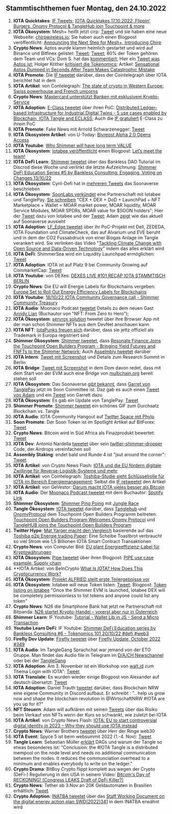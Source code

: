 ## Stammtischthemen fuer Montag, den 24.10.2022

1. **IOTA Quicktakes**: [IF Tweets](https://twitter.com/iota/status/1581933201383370758?s=20&t=ylHcB5SA9eQimW3bDmkMRg); [IOTA Quicktakes 17.10.2022: Flippin' Burgers, Onomy Protocol & TangleHub join Touchpoint & more](https://www.youtube.com/watch?v=3oYxsaXU4yo)
2. **IOTA Ökosystem**: Mesh+ heißt jetzt cirp: [Tweet](https://twitter.com/ChirpIoT/status/1582132344693080065?s=20&t=ylHcB5SA9eQimW3bDmkMRg) und sie haben eine neue Webseite: [chirpwireless.io](https://chirpwireless.io/); Sie haben auch einen Blogpost veröffentlicht: [Announcing the Next Step for Mesh+, Introducing Chirp](https://medium.com/p/announcing-the-next-step-for-mesh-introducing-chirp-3de7de5bc174)
3. **Crypto News**: Aptos wurde klamm heimlich gestartet und wird auf Binance und Bitfinex gelistet: [Tweet](https://twitter.com/binance/status/1582177548439474176?s=20&t=tCmyR7oucbX6jUVXX05I5A); [Tweet](https://twitter.com/bitfinex/status/1582174672505827329?s=20&t=ylHcB5SA9eQimW3bDmkMRg);  80% der Token gehören dem Team und VCs: Dom S. hat das [kommentiert](https://twitter.com/DomSchiener/status/1582256369486680064?s=20&t=ylHcB5SA9eQimW3bDmkMRg); Hier ein [Tweet was Aptos ist](https://twitter.com/tracecrypto1/status/1582088498479214592?s=20&t=ylHcB5SA9eQimW3bDmkMRg); Holger Köther [kritisiert die Tokenomics](https://twitter.com/HolgerKoether/status/1582301469759262720?s=20&t=tCmyR7oucbX6jUVXX05I5A); Artikel: [Sensational Aptos Dumped in Seconds After Team Makes Catastrophic Mistake](https://u.today/sensational-aptos-dumped-in-seconds-after-team-makes-catastrophic-mistake)
4. **IOTA Promote**: Die [IF tweetet](https://twitter.com/iota/status/1581943190763892737?s=20&t=ylHcB5SA9eQimW3bDmkMRg) darüber, dass der Cointelegraph über IOTA berichtet hat in dem
5. **IOTA Artikel**: von Contelegraph: [The state of crypto in Western Europe: Swiss powerhouse and French unicorns](https://cointelegraph.com/news/the-state-of-crypto-in-western-europe-swiss-powerhouse-and-french-unicorns)
6. **Crypto News**: [Mastercard unterstützt Banken mit exklusivem Krypto-Service](https://www.btc-echo.de/schlagzeilen/mastercard-unterstuetzt-banken-mit-exklusivem-krypto-service-152596/)
7. **IOTA Adoption**: [E-Class tweetet](https://twitter.com/eClassStandard/status/1582278163715219457?s=20&t=tCmyR7oucbX6jUVXX05I5A) über ihren PoC: [Distributed Ledger-based Infrastructure for Industrial Digital Twins - 5 use cases enabled by Blockchain, IOTA Tangle and ECLASS](https://aasregistry.eclass.eu/); Auch die [IF gratuliert](https://twitter.com/iota/status/1582348500368785411?s=20&t=ylHcB5SA9eQimW3bDmkMRg) E-Class zu ihrem PoC
8. **IOTA Promote**: Fake News mit Arnold Schwarzenegger: [Tweet](https://twitter.com/iotatokennews/status/1582293480772018176?s=20&t=tCmyR7oucbX6jUVXX05I5A)
9. **IOTA Ökosystem Artikel**: von U-Today: [Bivreost Alpha 2.0 Opens Access](https://u.today/press-releases/bivreost-alpha-20-opens-access)
10. **IOTA Youtube**: [Why Shimmer will have long term VALUE](https://www.youtube.com/watch?v=ewj0yqd4V2A)
11. **IOTA Ökosystem**: [Iotabee veröffentlicht](https://twitter.com/iotabee/status/1582333605581234176?s=20&t=ylHcB5SA9eQimW3bDmkMRg) einen Blogpost: [Let’s meet the team!](https://medium.com/@iotabee/lets-meet-the-team-b98d30d5c567)
12. **IOTA DeFi Learn**: [Shimmer tweetet](https://twitter.com/shimmernet/status/1582355836265197568?s=20&t=ylHcB5SA9eQimW3bDmkMRg) über das Bankless DAO Tutorial im Discrod diese Woche und verlinkt die letzte Aufzeichnung: [Shimmer DeFi Education Series #5 by Bankless Consulting: Engaging, Voting on Changes 13/10/22](https://www.youtube.com/watch?v=dSiVGdiKEVg)
13. **IOTA Ökosystem**: Cyril-Defi hat in [mehreren Tweets](https://twitter.com/cyrilXBT/status/1582417553434898436?s=20) das Soonaverse beschrieben
14. **IOTA Ökosystem**: [SoonLabs verkündet](https://twitter.com/soon_labs/status/1582611730898685953?s=20&t=KNnyO6df3JGWuBWVBc5adA) eine Partnerschaft mit Iotabee und TanglePay. [Sie schreiben](https://twitter.com/soon_labs/status/1582611732492472320?s=20&t=KNnyO6df3JGWuBWVBc5adA) "CEX + DEX + DoD + LaunchPad + NFT Marketplace + Wallet = MOAR market power, MOAR liquidity, MOAR Service Modules, MOAR SPDRs, MOAR value for $SOON holders"; Hier der [Tweet](https://twitter.com/iotabee/status/1582625036208607233?s=20&t=KNnyO6df3JGWuBWVBc5adA) dazu von Iotabee und der [Tweet](https://twitter.com/tanglepaycom/status/1582622117618909184?s=20&t=KNnyO6df3JGWuBWVBc5adA); Adam [zeigt](https://twitter.com/adam_unchained/status/1582615076233965568?s=20&t=KNnyO6df3JGWuBWVBc5adA) wie das aktuell auf Soonaverse aussieht
15. **IOTA Adoption**: [LF_Edge tweetet](https://twitter.com/LF_Edge/status/1582401373408493569?s=20&t=KNnyO6df3JGWuBWVBc5adA) über ihr PoC-Projekt mit Dell, ZEDEDA, IOTA Foundation und ClimateCheck, das auf Alvarium und EVE beruht und in dem der CO2 Fussabdruck von einer Biogas Anlage im Tangle verankert wird. Sie verlinken das Video "[Tackling Climate Change with Open Source and Data-Driven Technology](https://www.youtube.com/watch?v=XXEjSKJx_ys)" indem das alles erklärt wird
16. **IOTA DeFi**: ShimmerSea wird ein Liquidity Launchpad ermöglichen: [Tweet](https://twitter.com/ShimmerSeaDEX/status/1582612511332790275?s=20&t=N966XmtdkrOvv2g22Ez7KQ)
17. **IOTA Adoption**: IOTA ist auf Platz 9 bei Community Growing auf CoinmarketCap: [Tweet](https://twitter.com/CoinMarketCap/status/1582632363132977152?s=20&t=T8-22XmzBJPx33HlHcA7qw)
18. **IOTA Youtube**: von DEXes: [DEXES LIVE #101 RECAP IOTA STAMMTISCH BERLIN](https://www.youtube.com/watch?v=hxaiAX_63x4)
19. **Crypto News**: Die EU will Energie Labels für Blockchains vergeben: [Europe Set to Roll Out Energy Efficiency Labels for Blockchains](https://decrypt.co/112311/europe-set-roll-out-energy-efficiency-labels-blockchains)
20. **IOTA Youtube**: [18/10/22 IOTA Community Governance call - Shimmer Community Treasury](https://www.youtube.com/watch?v=qcArU3gfyws)
21. **IOTA Audio**: Moonaco Podcast [tweetet](https://twitter.com/MoonacoPodcast/status/1582673055083827201?s=20&t=KNnyO6df3JGWuBWVBc5adA) Details zu dem neuen Gast [Anndy Lian](https://twitter.com/anndylian) (Buchautor von "NFT: From Zero to Hero");
22. **IOTA Ökosystem**: [servrox solution](https://twitter.com/servrox/status/1582697447486128129?s=20&t=KNnyO6df3JGWuBWVBc5adA) tweetet über ihre Browser App mit der man schon Shimmer NFTs aus dem DevNet anschauen kann
23. **IOTA NFT**: [IotaPunks freuen sich](https://twitter.com/IotaPunks_71/status/1582633392939859968?s=20&t=WQULqBEeIaH8RRvIbXyV3g) darüber, dass sie jettz offiziell als Trademark in Europa registriert sind
24. **Shimmer Ökosystem**: [Shimmer tweetet](https://twitter.com/shimmernet/status/1582718232720707585?s=20&t=iEctKzXkRF-dBNca3gLq6g), dass [Resonate Finance Joins the Touchpoint Open Builders Program - Bringing Yield Futures and FNFTs to the Shimmer Network](https://blog.shimmer.network/resonate-finance-joins-the-touchpoint-open-builders-program/); Auch [Asselmbly tweetet](https://twitter.com/assembly_net/status/1582718224738631680?s=20&t=KNnyO6df3JGWuBWVBc5adA) darüber
25. **IOTA Intern**: [Tweet mit Screenshot](https://twitter.com/Vrom14286662/status/1582725429336547329?s=20&t=iEctKzXkRF-dBNca3gLq6g) und Details zum Research Summit in Berlin
26. **IOTA Bridge**: [Tweet mit Screenshot](https://twitter.com/Vrom14286662/status/1582725968174944256?s=20&t=iEctKzXkRF-dBNca3gLq6g) in dem Dom davon redet, dass mit dem Start von der EVM auch eine Bridge von [multichain.org](https://multichain.org/) bereit stehen soll
27. **IOTA Ökosystem**: Das Soonaverse [gibt bekannt](https://twitter.com/soon_labs/status/1582961024407195649?s=20&t=ANKRtZi28ZIvrw8FAiFk4A), dass [Garret von TanglePay](https://twitter.com/GarrettBullish) jetzt im Soon Committee ist. Daz gab es auch einen [Tweet von Adam](https://twitter.com/adam_unchained/status/1582980806347460608?s=20&t=ANKRtZi28ZIvrw8FAiFk4A) und ein [Tweet](https://twitter.com/GarrettBullish/status/1582999689217323008?s=20&t=ANKRtZi28ZIvrw8FAiFk4A) von Garrett dazu
28. **IOTA Ökosystem**: Es gab ein Update von TanglePay: [Tweet](https://twitter.com/tanglepaycom/status/1582910567215308801?s=20&t=65acjUXlNKjzu_Ywjudn9w)
29. **Shimmer Promote**: [Shimmer tweetet](https://twitter.com/shimmernet/status/1582990091601203200?s=20&t=65acjUXlNKjzu_Ywjudn9w) ein schönes GIF zum Durchsatz Blockchain vs. Tangle
30. **IOTA Audio**: IOTA Community Hangout auf [Twitter Space mit Phylo](https://twitter.com/PhyloIota/status/1582950467713130497?s=20&t=ANKRtZi28ZIvrw8FAiFk4A)
31. **Soon Promote**: Der Soon Token ist im Spotlight Artikel auf BitForex: [Tweet](https://twitter.com/bitforexcom/status/1582889848155033600?s=20&t=ANKRtZi28ZIvrw8FAiFk4A)
32. **Crypto News**: Bitcoin wird in Süd Africa als Finazprodukt bewertet: [Tweet](https://twitter.com/BitcoinMagazine/status/1582783286673174528?s=20&t=ANKRtZi28ZIvrw8FAiFk4A)
33. **IOTA Dev**: Antonio Nardella [tweetet](https://twitter.com/antonionardella/status/1582791166310768640?s=20&t=ANKRtZi28ZIvrw8FAiFk4A) über sein [twitter-shimmer-dropper](https://github.com/antonionardella/twitter-shimmer-dropper) Code, der Airdrops vereinfachen soll
34. **Assembly Staking**: endet bald und Runde 4 ist "jsut around the corner": [Tweet](https://twitter.com/assembly_net/status/1582748433882005505?s=20&t=ANKRtZi28ZIvrw8FAiFk4A)
35. **IOTA Artikel**: von Crypto News Flash: [IOTA und die EU fördern digitale Zwillinge für Reverse-Logistik-Systeme und mehr](https://www.crypto-news-flash.com/de/iota-und-die-eu-foerdern-digitale-zwillinge-unter-anderem-fuer-reverse-logistik-systeme/?feed_id=10808&_unique_id=63501ced7036d)
36. **IOTA Artikel**: von Cointelegraph: [Toshiba-Studie sieht Schlüsselrolle für IOTA im Bereich Energiemanagement](https://de.cointelegraph.com/news/toshibas-study-sees-key-role-for-iota-in-the-field-of-energy-management); Selbst die [IF retweetet](https://twitter.com/iota/status/1583060118610284544?s=20&t=o1xuhyh4MUlrxcQvQWBNJw) den Artikel
37. **IOTA Artikel**: von GeVestor: [Darum macht IOTA vieles besser als Bitcoin](https://www.gevestor.de/finanzwissen/kryptowaehrungen/iota-miota.html)
38. **IOTA Audio**: Der [Moonaco Podcast tweetet](https://twitter.com/MoonacoPodcast/status/1583035511760834560?s=20&t=NbJRUrxfgyWvqZbByYOHug) mit dem Buchautor: [Spotify Link](https://open.spotify.com/episode/4eVVP7874kvRXjtit8Atyp?si=lF28RLCLRZiWe6C45jkcPw&nd=1)
39. **Shimmer Ökosystem**: [Shimmer Ping Poing](https://twitter.com/shimmernet/status/1583078395784888320?s=20&t=5kYnlKbhLyXm2R1Hq3GHdg) mit [Jungle Race](https://twitter.com/Junglerace_)
40. **Tangle Ökosystem**: [IOTA tweetet](https://twitter.com/iota/status/1581933212774715392?s=20&t=o1xuhyh4MUlrxcQvQWBNJw) darüber, dass [Tanglehub](https://twitter.com/Tanglehub_eu) und [OnomyProtocol](https://twitter.com/OnomyProtocol) dem Touchpoint Open Builders Programm beitreten: [Touchpoint Open Builders Program Welcomes Onomy Protocol](https://blog.shimmer.network/touchpoint-welcomes-onomy/) und [TangleHUB joins the Touchpoint Open Builders Program](https://blog.shimmer.network/tanglehub-joins-touchpoint/)
41. **Twitter Hype**: [Mat Yarger macht den Vergleich](https://twitter.com/Mat_Yarger/status/1583085516857040897?s=20&t=o1xuhyh4MUlrxcQvQWBNJw) basierende auf das [Toshiba p2p Energie trading Paper](https://arxiv.org/pdf/2210.06427.pdf): Eine Scheibe Toastbrot verbraucht so viel Strom wie 1,5 Billionen IOTA Smart Contract Transaktionen
42. **Crypto News**: von Computer Bild: [EU plant Energieeffizienz-Label für Kryptowährungen](https://www.computerbild.de/artikel/cb-News-Internet-EU-plant-Energieeffizienz-Label-fuer-Kryptowaehrungen-33957221.html)
43. **IOTA Ökosystem**: [Pipe tweetet](https://twitter.com/PIPE_DATA/status/1583100776112873473?s=20&t=esiaWjH2sYC5_2CQ-kQm_g) über ihren Blogpost: [PIPE use case example: Supply chain](https://tanglehub.eu/pipe-use-case-example-supply-chain-logistics/)
44. **IOTA Artikel: von BeInCrypto [What Is IOTA? How Does This Cryptocurrency Work?](https://beincrypto.com/learn/iota-crypto/)
45. **IOTA Ökosystem**: [Projekt ALFRIED stellt erste Teilergebnisse vor](https://alfried.net/projekt-alfried-stellt-erste-teilergebnisse-vor/)
46. **IOTA Ökosystem**: Iotabee will neue Token listen: [Tweet](https://twitter.com/iotabee/status/1583365884189425665?s=20&t=xg_Zt6Z9SlQAWXtctqBcjw); Blogpost: [Token listing on Iotabee](https://medium.com/@iotabee/token-listing-on-iotabee-80ddfaf9aa4f) "Once the Shimmer EVM is launched, Iotabee DEX will be completely permissionless to list tokens and anyone could list any token"
47. **Crypto News**: N26 die Smartphone Bank hat jetzt ne Partnerschaft mit Bitpanda: [N26 startet Krypto-Handel – vorerst aber nur in Österreich](https://www.handelsblatt.com/finanzen/banken-versicherungen/banken/berliner-smartphonebank-n26-startet-krypto-handel-vorerst-aber-nur-in-oesterreich/28757734.html?utm_term=organisch&utm_campaign=standard&utm_medium=social&utm_content=ne&utm_source=Twitter#Echobox=1666255496)
48. **Shimmer Learn**: IF Youtube: [Tutorial - Wallet Lib in JS - Send a Micro Transaction](https://www.youtube.com/watch?v=5CAhjsj0xXI)
49. **Youtube Learn DeFi**: IF Youtube: [Shimmer DeFi Education series by Bankless Consulting #6 - Tokenomics 101 20/10/22 #defi #web3](https://www.youtube.com/watch?v=C74Hww7pJdg)
50. **Firefly Dev Update**: [Firefly tweetet](https://twitter.com/fireflywallet/status/1583185136283430912?s=20&t=xg_Zt6Z9SlQAWXtctqBcjw) über [Firefly Update, October 2022 #349](https://github.com/iotaledger/engineering-updates/discussions/34)
51. **IOTA Audio**: Im TangleGang Sprachchat war jemand von der ETO Gruppe. Man findet das Audio file in Telegram im [D/A/CH Newschannel](https://t.me/IOTA_DACH_NEWS) oder bei der [TangleGang](https://t.me/tangle_gang)
52. **IOTA Adoption**: Am 3. November ist ein Workshop von [walt.id](https://walt.id/) zum Thema Login with IOTA": [Tweet](https://twitter.com/walt_id/status/1583365626738851840?s=20&t=MKnted8t-Jcy--G--jesmA)
53. **IOTA Translate**: Es wurden wieder einige Blogpost von Alexander auf deutsch übersetzt: [Tweet](https://twitter.com/shortaktien/status/1583379952941998080?s=20&t=xg_Zt6Z9SlQAWXtctqBcjw)
54. **IOTA Adoption**: Daniel Trauth [tweetet](https://twitter.com/DanielTrauth/status/1583373865345875968?s=20&t=xg_Zt6Z9SlQAWXtctqBcjw) darüber, dass Blockchain NRW eine eigene Community in Discord aufbaut. Er schreibt : ".. help us grow now and shape the blockchain revolution in @WirtschaftNRW #IOTA are you up for it?"
55. **NFT Steuern**: Adam will aufklären mit seinen [Tweets](https://twitter.com/adam_unchained/status/1583320224945696769?s=20&t=xg_Zt6Z9SlQAWXtctqBcjw) über das Risiko beim Verkauf von NFTs wenn der Kurs so schwankt, wie zuletzt bei IOTA
56. **IOTA Artikel**: von Crypto News Flash: [IOTA: EU to start controversial digital identity in 2023 – Why they should use IOTA instead](https://www.crypto-news-flash.com/iota-eu-to-start-controversial-digital-identity-in-2023-why-they-should-use-iota-instead/)
57. **Crypto News**: Warner Brothers [tweetet](https://twitter.com/WarnerBrosNFT/status/1583095703173156864?s=20&t=xg_Zt6Z9SlQAWXtctqBcjw) über Herr der Ringe web30
58. **IOTA Event**: Spyce 5 ist beim websummit 2022 (1.-4. Nov): [Tweet](https://twitter.com/SPYCE_5/status/1583389050341560320?s=20&t=xg_Zt6Z9SlQAWXtctqBcjw)
59. **Tangle Learn**: Sebastian Müller [erklärt](https://twitter.com/NaitsabesMue/status/1583370342042832896?s=20&t=xg_Zt6Z9SlQAWXtctqBcjw) DAGs und warum der Tangle so etwas besonderes ist: "Conclusion: the #IOTA Tangle is a distributed mempool on the node level and needs no additional communication between the nodes. It reduces the communciation overhead to a minimum and enables everybody to write on the ledger."
60. **Crypto Drama**: BitBoy Crypto flippt komplett aus wegen der Crypto (DeFi-) Regulierung in den USA in seinem Video: [Bitcoin's Day of RECKONING! (Congress LEAKS Draft of DeFi Killer?)](https://www.youtube.com/watch?v=o2dhgZopyBs)
61. **Crypto News**: Tether ab 3.Nov an 20K Geldautomaten in Brasilien erhältlich: [Tweet](https://twitter.com/Tether_to/status/1583147554828521472?s=20&t=xg_Zt6Z9SlQAWXtctqBcjw)
62. **Crypto Adoption**: [INATBA tweetet](https://twitter.com/INATBA_org/status/1583385392128331776?s=20&t=PemzYQHV-GrKqh5FQvwwtg) über das [Staff Working Document on the digital energy action plan SWD(2022)341](https://energy.ec.europa.eu/staff-working-document-digital-energy-action-plan-swd2022341_en#details) in dem INATBA erwähnt wird





